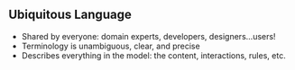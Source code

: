 ## Ubiquitous Language

* Shared by everyone: domain experts, developers, designers...users!
* Terminology is unambiguous, clear, and precise
* Describes everything in the model: the content, interactions, rules, etc.
